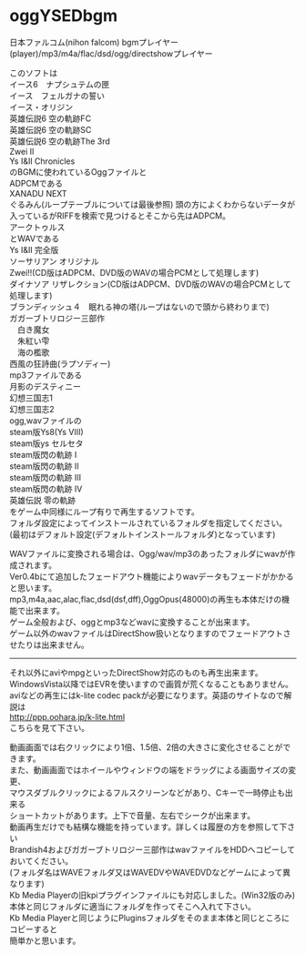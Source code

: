 # oggYSEDbgm
日本ファルコム(nihon falcom) bgmプレイヤー(player)/mp3/m4a/flac/dsd/ogg/directshowプレイヤー

このソフトは  
イース6　ナプシュテムの匣  
イース　フェルガナの誓い  
イース・オリジン  
英雄伝説6 空の軌跡FC  
英雄伝説6 空の軌跡SC  
英雄伝説6 空の軌跡The 3rd  
Zwei II  
Ys I&II Chronicles  
のBGMに使われているOggファイルと  
ADPCMである  
XANADU NEXT  
ぐるみん(ループテーブルについては最後参照) 頭の方によくわからないデータが入っているがRIFFを検索で見つけるとそこから先はADPCM。  
アークトゥルス  
とWAVである  
Ys I&II 完全版  
ソーサリアン オリジナル  
Zwei!!(CD版はADPCM、DVD版のWAVの場合PCMとして処理します)  
ダイナソア リザレクション(CD版はADPCM、DVD版のWAVの場合PCMとして処理します)  
ブランディッシュ４　眠れる神の塔(ループはないので頭から終わりまで)  
ガガーブトリロジー三部作  
　白き魔女  
　朱紅い雫  
　海の檻歌  
西風の狂詩曲(ラプソディー)  
mp3ファイルである  
月影のデスティニー  
幻想三国志1  
幻想三国志2  
ogg,wavファイルの  
steam版Ys8(Ys VIII)  
steam版ys セルセタ  
steam版閃の軌跡 I  
steam版閃の軌跡 II  
steam版閃の軌跡 III  
steam版閃の軌跡 IV  
英雄伝説 零の軌跡  
をゲーム中同様にループ有りで再生するソフトです。  
フォルダ設定によってインストールされているフォルダを指定してください。  
(最初はデフォルト設定(デフォルトインストールフォルダ)となっています)  
  
WAVファイルに変換される場合は、Ogg/wav/mp3のあったフォルダにwavが作成されます。  
Ver0.4bにて追加したフェードアウト機能によりwavデータもフェードがかかると思います。  
mp3,m4a,aac,alac,flac,dsd(dsf,dff),OggOpus(48000)の再生も本体だけの機能で出来ます。  
ゲーム全般および、oggとmp3などwavに変換することが出来ます。  
ゲーム以外のwavファイルはDirectShow扱いとなりますのでフェードアウトさせたりは出来ません。  

-------------------------------------------------------------------

それ以外にaviやmpgといったDirectShow対応のものも再生出来ます。  
WindowsVista以降ではEVRを使いますので画質が荒くなることもありません。  
aviなどの再生にはk-lite codec packが必要になります。英語のサイトなので解説は  
http://ppp.oohara.jp/k-lite.html  
こちらを見て下さい。  

動画画面では右クリックにより1倍、1.5倍、2倍の大きさに変化させることができます。  
また、動画画面ではホイールやウィンドウの端をドラッグによる画面サイズの変更、  
マウスダブルクリックによるフルスクリーンなどがあり、Cキーで一時停止も出来る  
ショートカットがあります。上下で音量、左右でシークが出来ます。  
動画再生だけでも結構な機能を持っています。詳しくは履歴の方を参照して下さい  
Brandish4およびガガーブトリロジー三部作はwavファイルをHDDへコピーしておいてください。  
(フォルダ名はWAVEフォルダ又はWAVEDVやWAVEDVDなどゲームによって異なります)  
Kb Media Playerの旧kpiプラグインファイルにも対応しました。(Win32版のみ)  
本体と同じフォルダに適当にフォルダを作ってそこへ入れて下さい。  
Kb Media Playerと同じようにPluginsフォルダをそのまま本体と同じところにコピーすると  
簡単かと思います。  
